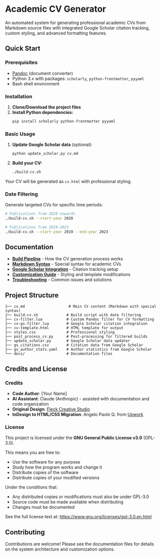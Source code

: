 # Academic CV Generator

An automated system for generating professional academic CVs from Markdown source files with integrated Google Scholar citation tracking, custom styling, and advanced formatting features.

## Quick Start

### Prerequisites

- [Pandoc](https://pandoc.org/installing.html) (document converter)
- Python 3.x with packages: `scholarly`, `python-frontmatter`, `pyyaml`
- Bash shell environment

### Installation

1. **Clone/Download the project files**
2. **Install Python dependencies:**
   ```bash
   pip install scholarly python-frontmatter pyyaml
   ```

### Basic Usage

1. **Update Google Scholar data** (optional):
   ```bash
   python update_scholar.py cv.md
   ```

2. **Build your CV:**
   ```bash
   ./build-cv.sh
   ```

Your CV will be generated as `cv.html` with professional styling.

### Date Filtering

Generate targeted CVs for specific time periods:

```bash
# Publications from 2020 onwards
./build-cv.sh --start-year 2020

# Publications from 2019-2023
./build-cv.sh --start-year 2019 --end-year 2023
```

## Documentation

- **[Build Pipeline](docs/BUILD_PIPELINE.md)** - How the CV generation process works
- **[Markdown Syntax](docs/MARKDOWN_SYNTAX.md)** - Special syntax for academic CVs
- **[Google Scholar Integration](docs/GOOGLE_SCHOLAR.md)** - Citation tracking setup
- **[Customization Guide](docs/CUSTOMIZATION.md)** - Styling and template modifications
- **[Troubleshooting](docs/TROUBLESHOOTING.md)** - Common issues and solutions

## Project Structure

```
├── cv.md                    # Main CV content (Markdown with special syntax)
├── build-cv.sh             # Build script with date filtering
├── cv-filter.lua           # Custom Pandoc filter for CV formatting
├── cv-gs-filter.lua        # Google Scholar citation integration
├── cv-template.html        # HTML template for output
├── styles.css              # Professional styling
├── post_process_cv.py      # Post-processing for filtered builds
├── update_scholar.py       # Google Scholar data updater
├── gs_citations.csv        # Citation data from Google Scholar
├── gs_author_stats.yaml    # Author statistics from Google Scholar
└── docs/                   # Documentation files
```

## Credits and License

### Credits

- **Code Author**: [Your Name]
- **AI Assistant**: Claude (Anthropic) - assisted with documentation and code organization
- **Original Design**: [Fleck Creative Studio](https://fleckcreativestudio.com/)
- **InDesign to HTML/CSS Migration**: Angelo Paolo Q. from [Upwork](https://www.upwork.com/freelancers/~01aae9ff826a944971/?mp_source=share)

### License

This project is licensed under the **GNU General Public License v3.0** (GPL-3.0).

This means you are free to:
- Use the software for any purpose
- Study how the program works and change it
- Distribute copies of the software
- Distribute copies of your modified versions

Under the conditions that:
- Any distributed copies or modifications must also be under GPL-3.0
- Source code must be made available when distributing
- Changes must be documented

See the full license text at: https://www.gnu.org/licenses/gpl-3.0.en.html

## Contributing

Contributions are welcome! Please see the documentation files for details on the system architecture and customization options.
